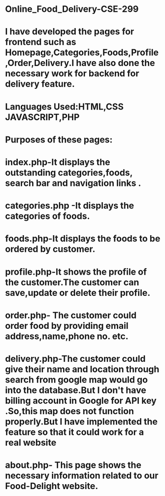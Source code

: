 # Online_Food_Delivery-CSE-299

#  I have developed the pages for frontend such as Homepage,Categories,Foods,Profile,Order,Delivery.I have also done the necessary work for backend for delivery feature.

# Languages Used:HTML,CSS JAVASCRIPT,PHP

# Purposes of these pages:
# index.php-It displays the outstanding categories,foods, search bar and navigation links .
# categories.php -It displays the categories of foods.
# foods.php-It displays the foods to be ordered by customer.
# profile.php-It shows the profile of the customer.The customer can save,update or delete their profile.
# order.php- The customer could order food by providing email address,name,phone no. etc.
# delivery.php-The customer could give their name and location through search from google map would go into the database.But I don't have billing account in Google for API key  .So,this map does not function properly.But I have implemented the feature so that it could work for a real website
# about.php- This page shows the necessary information related to our Food-Delight website.



 
